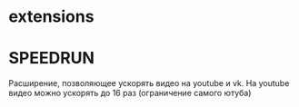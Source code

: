 # extensions

<h1>SPEEDRUN</h1>

Расширение, позволяющее ускорять видео на youtube и vk. На youtube видео можно ускорять до 16 раз (ограничение самого ютуба)
